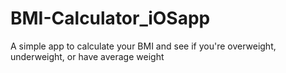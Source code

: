 # BMI-Calculator_iOSapp
A simple app to calculate your BMI and see if you're overweight, underweight, or have average weight
